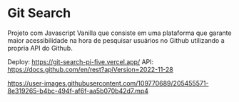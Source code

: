 # Git Search

Projeto com Javascript Vanilla que consiste em uma plataforma que garante maior acessibilidade na hora de pesquisar usuários no Github utilizando a propria API do Github.

Deploy: https://git-search-pi-five.vercel.app/
API: https://docs.github.com/en/rest?apiVersion=2022-11-28

https://user-images.githubusercontent.com/109770689/205455571-8e319265-b4bc-494f-af6f-aa5b070b42d7.mp4

